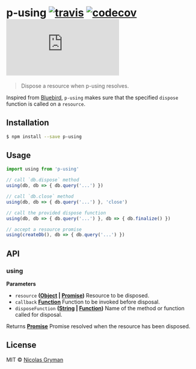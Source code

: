 # p-using [![travis][travis-image]][travis-url] [![codecov][codecov-image]][codecov-url] [![size][size-image]][size-url]

> Dispose a resource when p-using resolves.

[travis-image]: https://img.shields.io/travis/ngryman/p-using.svg?style=flat

[travis-url]: https://travis-ci.org/ngryman/p-using

[codecov-image]: https://img.shields.io/codecov/c/github/ngryman/p-using.svg

[codecov-url]: https://codecov.io/github/ngryman/p-using

[size-image]: http://img.badgesize.io/https://unpkg.com/p-using@1.0.0/dist/p-using.min.js?compression=gzip

[size-url]: https://unpkg.com/p-using@1.0.0/dist/p-using.min.js

Inspired from [Bluebird](http://bluebirdjs.com/docs/api/promise.using.html), `p-using` makes sure that the specified `dispose` function is called on a `resource`.

## Installation

```sh
$ npm install --save p-using
```

## Usage

```js
import using from 'p-using'

// call `db.dispose` method
using(db, db => { db.query('...') })

// call `db.close` method
using(db, db => { db.query('...') }, 'close')

// call the provided dispose function
using(db, db => { db.query('...') }, db => { db.finalize() })

// accept a resource promise
using(createDb(), db => { db.query('...') })
```

## API

<!-- Generated by documentation.js. Update this documentation by updating the source code. -->

### using

**Parameters**

-   `resource` **([Object](https://developer.mozilla.org/en-US/docs/Web/JavaScript/Reference/Global_Objects/Object) \| [Promise](https://developer.mozilla.org/en-US/docs/Web/JavaScript/Reference/Global_Objects/Promise))** Resource to be disposed.
-   `callback` **[Function](https://developer.mozilla.org/en-US/docs/Web/JavaScript/Reference/Statements/function)** Function to be invoked before disposal.
-   `disposeFunction` **([String](https://developer.mozilla.org/en-US/docs/Web/JavaScript/Reference/Global_Objects/String) \| [Function](https://developer.mozilla.org/en-US/docs/Web/JavaScript/Reference/Statements/function))** Name of the method or function called for disposal.

Returns **[Promise](https://developer.mozilla.org/en-US/docs/Web/JavaScript/Reference/Global_Objects/Promise)** Promise resolved when the resource has been disposed.

## License

MIT © [Nicolas Gryman](http://ngryman.sh)

